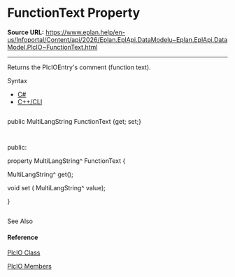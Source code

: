 # FunctionText Property

**Source URL:** https://www.eplan.help/en-us/Infoportal/Content/api/2026/Eplan.EplApi.DataModelu~Eplan.EplApi.DataModel.PlcIO~FunctionText.html

---

Returns the PlcIOEntry's comment (function text).

Syntax

- [C#](#i-syntax-CS)
- [C++/CLI](#i-syntax-CPP2005)

```
```
public MultiLangString FunctionText {get; set;}
```
```

```
```
public:
property MultiLangString^ FunctionText {
   MultiLangString^ get();
   void set (    MultiLangString^ value);
}
```
```



See Also

#### Reference

[PlcIO Class](Eplan.EplApi.DataModelu~Eplan.EplApi.DataModel.PlcIO.html)
  
[PlcIO Members](Eplan.EplApi.DataModelu~Eplan.EplApi.DataModel.PlcIO_members.html)